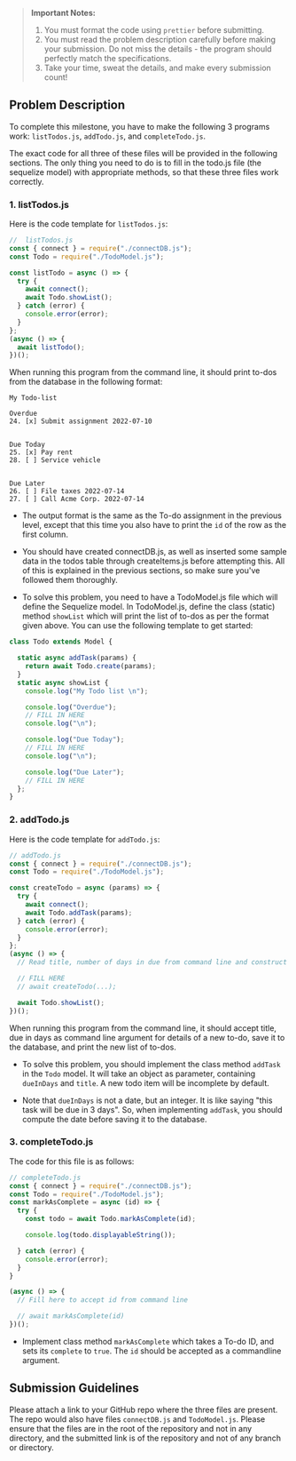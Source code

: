 > **Important Notes:**
>
> 1. You must format the code using `prettier` before submitting.
> 2. You must read the problem description carefully before making your submission. Do not miss the details - the program should perfectly match the specifications.
> 3. Take your time, sweat the details, and make every submission count!

## Problem Description

To complete this milestone, you have to make the following 3 programs work: `listTodos.js`, `addTodo.js`, and `completeTodo.js`.

The exact code for all three of these files will be provided in the following sections. The only thing you need to do is to fill in the todo.js file (the sequelize model) with appropriate methods, so that these three files work correctly.

### 1. listTodos.js

Here is the code template for `listTodos.js`:

```js
//  listTodos.js
const { connect } = require("./connectDB.js");
const Todo = require("./TodoModel.js");

const listTodo = async () => {
  try {
    await connect();
    await Todo.showList();
  } catch (error) {
    console.error(error);
  }
};
(async () => {
  await listTodo();
})();
```

When running this program from the command line, it should print to-dos from the database in the following format:

```
My Todo-list

Overdue
24. [x] Submit assignment 2022-07-10


Due Today
25. [x] Pay rent
28. [ ] Service vehicle


Due Later
26. [ ] File taxes 2022-07-14
27. [ ] Call Acme Corp. 2022-07-14
```

- The output format is the same as the To-do assignment in the previous level, except that this time you also have to print the `id` of the row as the first column.

- You should have created connectDB.js, as well as inserted some sample data in the todos table through createItems.js before attempting this. All of this is explained in the previous sections, so make sure you've followed them thoroughly.

- To solve this problem, you need to have a TodoModel.js file which will define the Sequelize model. In TodoModel.js, define the class (static) method `showList` which will print the list of to-dos as per the format given above. You can use the following template to get started:

```js
class Todo extends Model {

  static async addTask(params) {
    return await Todo.create(params);
  }
  static async showList {
    console.log("My Todo list \n");

    console.log("Overdue");
    // FILL IN HERE
    console.log("\n");

    console.log("Due Today");
    // FILL IN HERE
    console.log("\n");

    console.log("Due Later");
    // FILL IN HERE
  };
}

```

### 2. addTodo.js

Here is the code template for `addTodo.js`:

```js
// addTodo.js
const { connect } = require("./connectDB.js");
const Todo = require("./TodoModel.js");

const createTodo = async (params) => {
  try {
    await connect();
    await Todo.addTask(params);
  } catch (error) {
    console.error(error);
  }
};
(async () => {
  // Read title, number of days in due from command line and construct the todo item

  // FILL HERE
  // await createTodo(...);

  await Todo.showList();
})();

```

When running this program from the command line, it should accept title, due in days as command line argument for details of a new to-do, save it to the database, and print the new list of to-dos.

- To solve this problem, you should implement the class method `addTask` in the `Todo` model. It will take an object as parameter, containing `dueInDays` and `title`. A new todo item will be incomplete by default.

- Note that `dueInDays` is not a date, but an integer. It is like saying "this task will be due in 3 days". So, when implementing `addTask`, you should compute the date before saving it to the database.

### 3. completeTodo.js

The code for this file is as follows:

```js
// completeTodo.js
const { connect } = require("./connectDB.js");
const Todo = require("./TodoModel.js");
const markAsComplete = async (id) => {
  try {
    const todo = await Todo.markAsComplete(id);

    console.log(todo.displayableString());

  } catch (error) {
    console.error(error);
  }
}

(async () => {
  // Fill here to accept id from command line

  // await markAsComplete(id)
})();
```

- Implement class method `markAsComplete` which takes a To-do ID, and sets its `complete` to `true`. The `id` should be accepted as a commandline argument.

## Submission Guidelines

Please attach a link to your GitHub repo where the three files are present. The repo would also have files `connectDB.js` and `TodoModel.js`. Please ensure that the files are in the root of the repository and not in any directory, and the submitted link is of the repository and not of any branch or directory.
